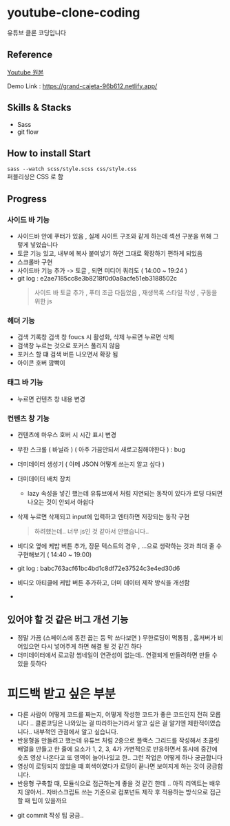 # youtube-clone-coding

유튜브 클론 코딩입니다

## Reference

[Youtube 원본](https://www.youtube.com/?gl=KR)

Demo Link : https://grand-cajeta-96b612.netlify.app/

## Skills & Stacks

- Sass
- git flow

## How to install Start

`sass --watch scss/style.scss css/style.css`  
퍼블리싱은 CSS 로 함

## Progress

### 사이드 바 기능

- 사이드바 안에 푸터가 있음 , 실제 사이트 구조와 같게 하는데 섹션 구분을 위해 그렇게 넣었습니다
- 토글 기능 있고, 내부에 복사 붙여넣기 하면 그대로 확장하기 편하게 되있음
- 스크롤바 구현
- 사이드바 기능 추가 -> 토글 , 되면 미디어 쿼리도 ( 14:00 ~ 19:24 )
- git log : e2ae7185cc8e3b8218f0d0a8acfe51eb3188502c
  > 사이드 바 토글 추가 , 푸터 조금 다듬었음 , 재생목록 스타일 작성 , 구동을 위한 js

### 헤더 기능

- 검색 기록창 검색 창 foucs 시 활성화, 삭제 누르면 누르면 삭제
- 검색창 누르는 것으로 포커스 풀리지 않음
- 포커스 할 떄 검색 버튼 나오면서 확장 됨
- 아이콘 호버 깜빡이

### 태그 바 기능

- 누르면 컨텐츠 창 내용 변경

### 컨텐츠 창 기능

- 컨텐츠에 마우스 호버 시 시간 표시 변경
- 무한 스크롤 ( 바닐라 ) ( 아주 가끔안되서 새로고침해야한다 ) : bug
- 더미데이터 생성기 ( 야메 JSON 어떻게 쓰는지 알고 싶다 )
- 더미데이터 배치 장치
  - lazy 속성을 넣긴 했는데 유튜브에서 처럼 지연되는 동작이 있다가 로딩 다되면 나오는 것이 안되서 아쉽다
- 삭제 누르면 삭제되고 input에 입력하고 엔터하면 저장되는 동작 구현

  > 하려했는데.. 너무 js인 것 같아서 안했습니다..

- 비디오 옆에 케밥 버튼 추가, 장문 텍스트의 경우 , ...으로 생략하는 것과 최대 줄 수 구현해보기 ( 14:40 ~ 19:00)
- git log : babc763acf61bc4bd1c8df72e37524c3e4ed30d6
- 비디오 아티클에 케밥 버튼 추가하고, 더미 데이터 제작 방식을 개선함

-

## 있어야 할 것 같은 버그 개선 기능

- 정말 가끔 (스페이스에 동전 꼽는 등 막 쓰다보면 ) 무한로딩이 먹통됨 , 옵저버가 비어있으면 다시 넣어주게 하면 해결 될 것 같긴 하다
- 더미데이터에서 로고랑 썸네일이 연관성이 없는데.. 연결되게 만들려하면 만들 수 있을 듯하다

# 피드백 받고 싶은 부분

- 다른 사람이 어떻게 코드를 짜는지, 어떻게 작성한 코드가 좋은 코드인지 전혀 모릅니다 .. 클론코딩은 나와있는 걸 따라하는거라서 알고 싶은 걸 알기엔 제한적이였습니다.. 내부적인 관점에서 알고 싶습니다.
- 반응형을 만들려고 했는데 유튜브 처럼 2중으로 플랙스 그리드를 작성해서 초콜릿 배열을 만들고 한 줄에 요소가 1, 2, 3, 4가 가변적으로 반응하면서
  동시에 중간에 숏츠 영상 나온다고 또 영역이 늘어나있고 한.. 그런 작업은 어떻게 하나 궁금합니다
- 영상이 로딩되지 않았을 떄 회색이였다가 로딩이 끝나면 보여지게 하는 것이 궁금합니다.
- 반응형 구축할 때, 모듈식으로 접근하는게 좋을 것 같긴 한데 .. 아직 리엑트는 배우지 않아서.. 자바스크립트 쓰는 기준으로 컴포넌트 제작 후 적용하는 방식으로 접근할 때 팁이 있을까요

* git commit 작성 팁 궁금..
